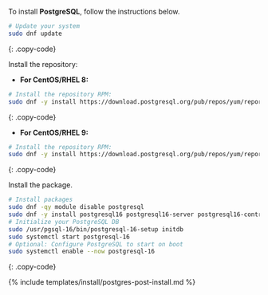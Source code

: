 To install **PostgreSQL**, follow the instructions below.

```bash
# Update your system
sudo dnf update
```
{: .copy-code}

Install the repository:

* **For CentOS/RHEL 8:**

```bash
# Install the repository RPM:
sudo dnf -y install https://download.postgresql.org/pub/repos/yum/reporpms/EL-8-x86_64/pgdg-redhat-repo-latest.noarch.rpm
```
{: .copy-code}

* **For CentOS/RHEL 9:**

```bash
# Install the repository RPM:
sudo dnf -y install https://download.postgresql.org/pub/repos/yum/reporpms/EL-9-x86_64/pgdg-redhat-repo-latest.noarch.rpm
```
{: .copy-code}

Install the package.

```bash
# Install packages
sudo dnf -qy module disable postgresql
sudo dnf -y install postgresql16 postgresql16-server postgresql16-contrib
# Initialize your PostgreSQL DB
sudo /usr/pgsql-16/bin/postgresql-16-setup initdb
sudo systemctl start postgresql-16
# Optional: Configure PostgreSQL to start on boot
sudo systemctl enable --now postgresql-16
```
{: .copy-code}

{% include templates/install/postgres-post-install.md %}
